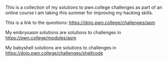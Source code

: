 This is a collection of my solutions to pwn.college challenges as part of an online course I am taking this summer for improving my hacking skills.

This is a link to the questions: https://dojo.pwn.college/challenges/asm

My embryoasm solutions are solutions to challenges in https://pwn.college/modules/asm

My babyshell solutions are solutions to challenges in https://dojo.pwn.college/challenges/shellcode
